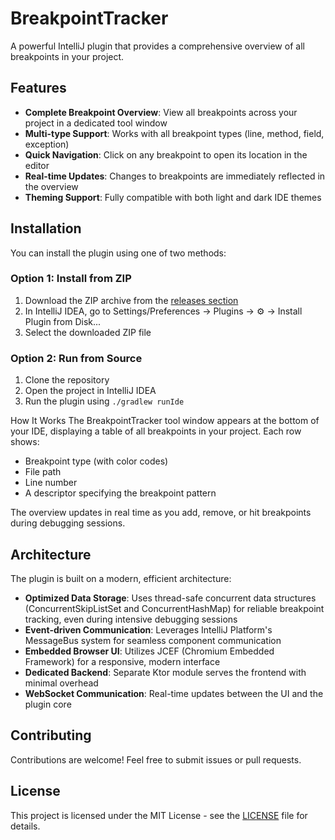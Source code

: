 # BreakpointTracker

A powerful IntelliJ plugin that provides a comprehensive overview of all breakpoints in your project.

## Features
- **Complete Breakpoint Overview**: View all breakpoints across your project in a dedicated tool window
- **Multi-type Support**: Works with all breakpoint types (line, method, field, exception)
- **Quick Navigation**: Click on any breakpoint to open its location in the editor
- **Real-time Updates**: Changes to breakpoints are immediately reflected in the overview
- **Theming Support**: Fully compatible with both light and dark IDE themes

## Installation

You can install the plugin using one of two methods:

### Option 1: Install from ZIP

1. Download the ZIP archive from the [releases section](https://github.com/Nikola352/BreakpointTracker/releases)
2. In IntelliJ IDEA, go to Settings/Preferences → Plugins → ⚙️ → Install Plugin from Disk...
3. Select the downloaded ZIP file

### Option 2: Run from Source

1. Clone the repository
2. Open the project in IntelliJ IDEA
3. Run the plugin using `./gradlew runIde`

How It Works
The BreakpointTracker tool window appears at the bottom of your IDE, displaying a table of all breakpoints in your project. Each row shows:

- Breakpoint type (with color codes)
- File path
- Line number
- A descriptor specifying the breakpoint pattern

The overview updates in real time as you add, remove, or hit breakpoints during debugging sessions.

## Architecture

The plugin is built on a modern, efficient architecture:

- **Optimized Data Storage**: Uses thread-safe concurrent data structures (ConcurrentSkipListSet and ConcurrentHashMap) for reliable breakpoint tracking, even during intensive debugging sessions
- **Event-driven Communication**: Leverages IntelliJ Platform's MessageBus system for seamless component communication
- **Embedded Browser UI**: Utilizes JCEF (Chromium Embedded Framework) for a responsive, modern interface
- **Dedicated Backend**: Separate Ktor module serves the frontend with minimal overhead
- **WebSocket Communication**: Real-time updates between the UI and the plugin core

## Contributing
Contributions are welcome! Feel free to submit issues or pull requests.

## License
This project is licensed under the MIT License - see the [LICENSE](https://github.com/Nikola352/BreakpointTracker/blob/main/LICENSE) file for details.
